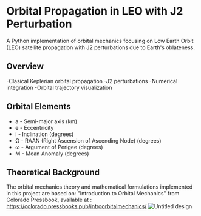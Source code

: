 # Orbital Propagation in LEO with J2 Perturbation
A Python implementation of orbital mechanics focusing on Low Earth Orbit (LEO) satellite propagation with J2 perturbations due to Earth's oblateness.
## Overview
-Clasical Keplerian orbital propagation
-J2 perturbations
-Numerical integration
-Orbital trajectory visualization
## Orbital Elements
- a - Semi-major axis (km)
- e - Eccentricity
- i - Inclination (degrees)
- Ω - RAAN (Right Ascension of Ascending Node) (degrees)
- ω - Argument of Perigee (degrees)
- M - Mean Anomaly (degrees)
## Theoretical Background
The orbital mechanics theory and mathematical formulations implemented in this project are based on:
"Introduction to Orbital Mechanics" from Colorado Pressbook, available at : https://colorado.pressbooks.pub/introorbitalmechanics/
![Untitled design](https://github.com/user-attachments/assets/2bad3dc9-ddc4-4bb1-a7c6-23b39908f55f)
